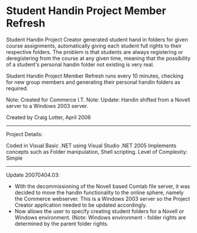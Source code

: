 Student Handin Project Member Refresh
=====================================

Student Handin Project Creator generated student hand in folders for given course assignments, automatically giving each student full rights to their respective folders. The problem is that students are always registering or deregistering from the course at any given time, meaning that the possibility of a student's personal handin folder not existing is very real.


Student Handin Project Member Refresh runs every 10 minutes, checking for new group members and generating their personal handin folders as required.

Note: Created for Commerce I.T.
Note: Update: Handin shifted from a Novell server to a Windows 2003 server.

Created by Craig Lotter, April 2006

*********************************

Project Details:

Coded in Visual Basic .NET using Visual Studio .NET 2005
Implements concepts such as Folder manipulation, Shell scripting.
Level of Complexity: Simple

*********************************

Update 20070404.03:

- With the decommissioning of the Novell based Comlab file server, it was decided to move the handin functionality to the online sphere, namely the Commerce webserver. This is a Windows 2003 server so the Project Creator application needed to be updated accordingly.
- Now allows the user to specify creating student folders for a Novell or Windows environment. (Note: Windows environment - folder rights are determined by the parent folder rights.
